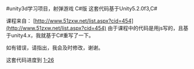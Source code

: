 #unity3d学习项目，射弹游戏 C\#版
这套代码基于Unity5.2.0f3,C#

课程来自：
[http://www.51zxw.net/list.aspx?cid=454](http://www.51zxw.net/list.aspx?cid=454)
由于课程中的代码是用js写的，且基于unity4.x，我就基于C#重写了一下。

如有错误，请指出，我会及时修改，谢谢。

这套代码进度到 [1-26](http://www.51zxw.net/show.aspx?id=33237&cid=454)
